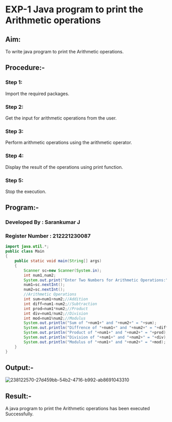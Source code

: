 # EXP-1 Java program to print the Arithmetic operations
## Aim:
To write java program to print the Arithmetic operations.

## Procedure:-
### Step 1:
Import the required packages.

### Step 2:
Get the input for arithmetic operations from the user.

### Step 3:
Perform arithmetic operations using the arithmetic operator.

### Step 4:
Display the result of the operations using print function.


### Step 5:
Stop the execution.

## Program:-
### Developed By : Sarankumar J
### Register Number : 212221230087
```java
import java.util.*;
public class Main
{
    public static void main(String[] args)
    {
        Scanner sc=new Scanner(System.in);
        int num1,num2;
        System.out.print("Enter Two Numbers for Arithmetic Operations:");
        num1=sc.nextInt();
        num2=sc.nextInt();
        //Arithmetic Operations
        int sum=num1+num2;//Addition
        int diff=num1-num2;//Subtraction
        int prod=num1*num2;//Product
        int div=num1/num2;//Division
        int mod=num1%num2;//Modulus
        System.out.println("Sum of "+num1+" and "+num2+" = "+sum);
        System.out.println("Diffrence of "+num1+" and "+num2+" = "+diff);
        System.out.println("Product of "+num1+" and "+num2+" = "+prod);
        System.out.println("Division of "+num1+" and "+num2+" = "+div);
        System.out.println("Modulus of "+num1+" and "+num2+" = "+mod);
    }
}
```
## Output:-

![238122570-27d459bb-54b2-4716-b992-ab8691043310](https://github.com/SarankumarJ/Java-Ex-01/assets/94778101/03c76619-d06a-46df-a49f-7572723a3ee9)

## Result:-

A java program to print the Arithmetic operations has been executed Successfully.
